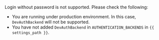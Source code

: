 Login without password is not supported. Please check the following:

* You are running under production environment. In this case, `DevAuthBackend`
  will not be supported.
* You have not added `DevAuthBackend` in `AUTHENTICATION_BACKENDS` in
  `{{ settings_path }}`.
